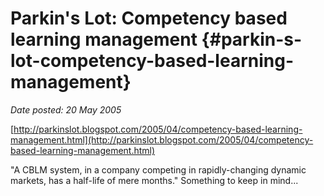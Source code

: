 # Parkin's Lot: Competency based learning management {#parkin-s-lot-competency-based-learning-management}

_Date posted: 20 May 2005_

[http://parkinslot.blogspot.com/2005/04/competency-based-learning-management.html](http://parkinslot.blogspot.com/2005/04/competency-based-learning-management.html)

"A CBLM system, in a company competing in rapidly-changing dynamic markets, has a half-life of mere months." Something to keep in mind...